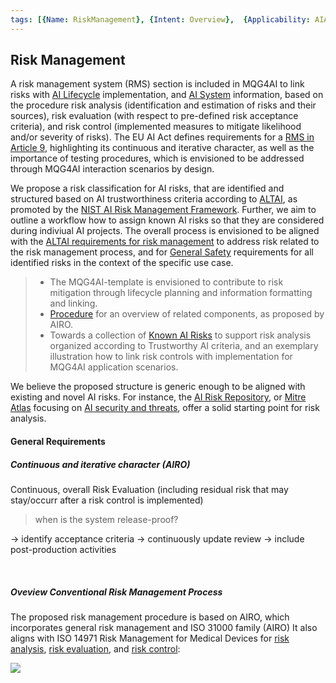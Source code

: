 ```yaml
---
tags: [{Name: RiskManagement}, {Intent: Overview},  {Applicability: AIAct}, {Usage Example: default_highrisk}]
---
```



## Risk Management

A risk management system (RMS) section is included in MQG4AI to link risks with [AI Lifecycle](./../2_Lifecycle/AI_Lifecycle.md) implementation, and [AI System](./../1_System/AI_System.md) information, based on the procedure risk analysis (identification and estimation of risks and their sources), risk evaluation (with respect to pre-defined risk acceptance criteria), and risk control (implemented measures to mitigate likelihood and/or severity of risks). 
The EU AI Act defines requirements for a [RMS in Article 9](https://artificialintelligenceact.eu/article/9/), highlighting its continuous and iterative character, as well as the importance of testing procedures, which is envisioned to be addressed through MQG4AI interaction scenarios by design.

We propose a risk classification for AI risks, that are identified and structured based on AI trustworthiness criteria according to [ALTAI](https://digital-strategy.ec.europa.eu/en/library/ethics-guidelines-trustworthy-ai), as promoted by the [NIST AI Risk Management Framework](https://nvlpubs.nist.gov/nistpubs/ai/NIST.AI.100-1.pdf). Further, we aim to outline a workflow how to assign known AI risks so that they are considered during indiviual AI projects.
The overall process is envisioned to be aligned with the [ALTAI requirements for risk management](./AI_Risks/7_Accountability/Accountability.md) to address risk related to the risk management process, and for [General Safety](./AI_Risks/2_TechnicalRobustnessSafety/TechnicalRobustnessSafety.md#general-safety) requirements for all identified risks in the context of the specific use case.

> - The MQG4AI-template is envisioned to contribute to risk mitigation through lifecycle planning and information formatting and linking.
> - [Procedure](./Procedure) for an overview of related components, as proposed by AIRO.
> - Towards a collection of [Known AI Risks](./AI_Risks) to support risk analysis organized according to Trustworthy AI criteria, and an exemplary illustration how to link risk controls with implementation for MQG4AI application scenarios. 

We believe the proposed structure is generic enough to be aligned with existing and novel AI risks.
For instance, the [AI Risk Repository](https://airisk.mit.edu/), or [Mitre Atlas](https://atlas.mitre.org/) focusing on [AI security and threats](./AI_Risks/2_TechnicalRobustnessSafety/TechnicalRobustnessSafety.md#resilience-to-attack-and-security), offer a solid starting point for risk analysis. 

#### General Requirements

##### Continuous and iterative character (AIRO)

Continuous, overall Risk Evaluation (including residual risk that may stay/occurr after a risk control is implemented)
> when is the system release-proof?

→ identify acceptance criteria
→ continuously update review
→ include post-production activities

<br>

##### Oveview Conventional Risk Management Process

The proposed risk management procedure is based on AIRO, which incorporates general risk management and ISO 31000 family (AIRO)
It also aligns with ISO 14971 Risk Management for Medical Devices for [risk analysis](./Procedure/a_Risk_Analysis/RiskAnalysis_(RiskManagement).md), [risk evaluation](./Procedure/b_Risk_Evaluation/RiskEvaluation_(RiskManagement).md), and [risk control](./Procedure/c_Risk_Control/RiskControl_(RiskManagement).md): 

![](../../imgs/Risk%20Management%20(AIRO)/Risk%20Management%20ISO%2014971.png)



